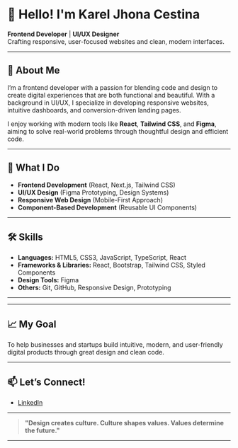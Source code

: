 # 👋 Hello! I'm Karel Jhona Cestina

**Frontend Developer** | **UI/UX Designer**  
Crafting responsive, user-focused websites and clean, modern interfaces.

---

## 🚀 About Me

I’m a frontend developer with a passion for blending code and design to create digital experiences that are both functional and beautiful. With a background in UI/UX, I specialize in developing responsive websites, intuitive dashboards, and conversion-driven landing pages.

I enjoy working with modern tools like **React**, **Tailwind CSS**, and **Figma**, aiming to solve real-world problems through thoughtful design and efficient code.

---

## 🎨 What I Do

- **Frontend Development** (React, Next.js, Tailwind CSS)
- **UI/UX Design** (Figma Prototyping, Design Systems)
- **Responsive Web Design** (Mobile-First Approach)
- **Component-Based Development** (Reusable UI Components)

---

## 🛠️ Skills

- **Languages:** HTML5, CSS3, JavaScript, TypeScript, React
- **Frameworks & Libraries:** React, Bootstrap, Tailwind CSS, Styled Components
- **Design Tools:** Figma
- **Others:** Git, GitHub, Responsive Design, Prototyping

---

<!-- ## 📂 Featured Projects

| Project                         | Description                                   | Link |
|---------------------------------|-----------------------------------------------|------|
| **E-commerce Coffee Brand**     | Visually rich landing page for a premium brand | [View Project](#) |
| **Admin Dashboard UI**          | Responsive analytics dashboard UI             | [View Project](#) |
| **SaaS Landing Page**           | Marketing site for software product           | [View Project](#) | -->

---

## 📈 My Goal

To help businesses and startups build intuitive, modern, and user-friendly digital products through great design and clean code.

---

## 📫 Let’s Connect!

- [LinkedIn](https://www.linkedin.com/in/karel-jhona-cestina-332147213/)
<!-- - [Portfolio Website](https://yourportfolio.com)
- [Figma Community](https://figma.com/@yourusername) -->

---

> **"Design creates culture. Culture shapes values. Values determine the future."**

---

